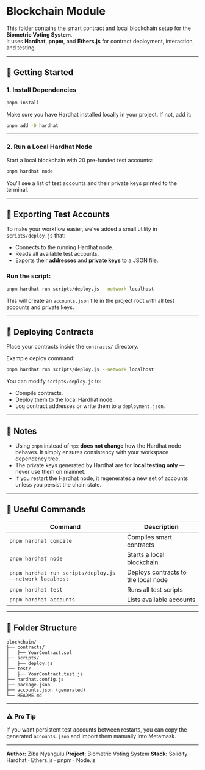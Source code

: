 # Blockchain Module

This folder contains the smart contract and local blockchain setup for the **Biometric Voting System**.  
It uses **Hardhat**, **pnpm**, and **Ethers.js** for contract deployment, interaction, and testing.

---

## 🚀 Getting Started

### 1. Install Dependencies

```bash
pnpm install
````

Make sure you have Hardhat installed locally in your project.
If not, add it:

```bash
pnpm add -D hardhat
```

---

### 2. Run a Local Hardhat Node

Start a local blockchain with 20 pre-funded test accounts:

```bash
pnpm hardhat node
```

You’ll see a list of test accounts and their private keys printed to the terminal.

---

## 💾 Exporting Test Accounts

To make your workflow easier, we’ve added a small utility in `scripts/deploy.js` that:

* Connects to the running Hardhat node.
* Reads all available test accounts.
* Exports their **addresses** and **private keys** to a JSON file.

### Run the script:

```bash
pnpm hardhat run scripts/deploy.js --network localhost
```

This will create an `accounts.json` file in the project root with all test accounts and private keys.

---

## 🧩 Deploying Contracts

Place your contracts inside the `contracts/` directory.

Example deploy command:

```bash
pnpm hardhat run scripts/deploy.js --network localhost
```

You can modify `scripts/deploy.js` to:

* Compile contracts.
* Deploy them to the local Hardhat node.
* Log contract addresses or write them to a `deployment.json`.

---

## 🧠 Notes

* Using `pnpm` instead of `npx` **does not change** how the Hardhat node behaves.
  It simply ensures consistency with your workspace dependency tree.
* The private keys generated by Hardhat are for **local testing only** — never use them on mainnet.
* If you restart the Hardhat node, it regenerates a new set of accounts unless you persist the chain state.

---

## 🧰 Useful Commands

| Command                                                  | Description                         |
| -------------------------------------------------------- | ----------------------------------- |
| `pnpm hardhat compile`                                   | Compiles smart contracts            |
| `pnpm hardhat node`                                      | Starts a local blockchain           |
| `pnpm hardhat run scripts/deploy.js --network localhost` | Deploys contracts to the local node |
| `pnpm hardhat test`                                      | Runs all test scripts               |
| `pnpm hardhat accounts`                                  | Lists available accounts            |

---

## 📂 Folder Structure

```
blockchain/
├── contracts/
│   ├── YourContract.sol
├── scripts/
│   ├── deploy.js
├── test/
│   ├── YourContract.test.js
├── hardhat.config.js
├── package.json
├── accounts.json (generated)
└── README.md
```

---

### ⚠️ Pro Tip

If you want persistent test accounts between restarts,
you can copy the generated `accounts.json` and import them manually into Metamask.

---

**Author:** Ziba Nyangulu
**Project:** Biometric Voting System
**Stack:** Solidity · Hardhat · Ethers.js · pnpm · Node.js